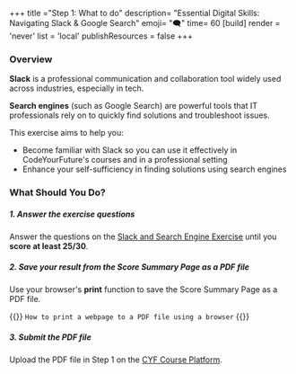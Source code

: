 +++
title ="Step 1: What to do"
description= "Essential Digital Skills: Navigating Slack & Google Search"
emoji= "🗨"
time= 60
[build]
  render = 'never'
  list = 'local'
  publishResources = false 
+++

### Overview

**Slack** is a professional communication and collaboration tool widely used across industries, especially in tech.

**Search engines** (such as Google Search) are powerful tools that IT professionals rely on to quickly find solutions and troubleshoot issues.

This exercise aims to help you:
  - Become familiar with Slack so you can use it effectively in CodeYourFuture's courses and in a professional setting
  - Enhance your self-sufficiency in finding solutions using search engines

### What Should You Do?

##### 1. Answer the exercise questions

Answer the questions on the [Slack and Search Engine Exercise](https://forms.gle/hmz1qU8ZPDJTNYpa6) until you **score at least 25/30**.

##### 2. Save your result from the Score Summary Page as a PDF file
  
Use your browser's **print** function to save the Score Summary Page as a PDF file.

{{<note type="tip" title="Search the Web">}}
`How to print a webpage to a PDF file using a browser`
{{</note>}}

##### 3. Submit the PDF file

Upload the PDF file in Step 1 on the [CYF Course Platform](https://application-process.codeyourfuture.io/).